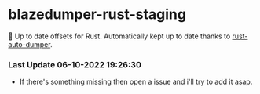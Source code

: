 # blazedumper-rust-staging

🚀 Up to date offsets for Rust. Automatically kept up to date thanks to [rust-auto-dumper](https://github.com/Akandesh/rust-auto-dumper).


### Last Update 06-10-2022 19:26:30
- If there's something missing then open a issue and i'll try to add it asap.